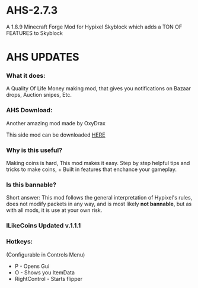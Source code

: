 # AHS-2.7.3
A 1.8.9 Minecraft Forge Mod for Hypixel Skyblock which adds a TON OF FEATURES to Skyblock
# AHS UPDATES

### What it does:
A Quality Of Life Money making mod, that gives you notifications on Bazaar drops, Auction snipes, Etc.

### AHS Download:

Another amazing mod made by OxyDrax

This side mod can be downloaded [HERE](https://cdn.discordapp.com/attachments/964678029387395137/971527836835921980/iLikeCoins-1.1.2.jar)

### Why is this useful?
Making coins is hard, This mod makes it easy. Step by step helpful tips and tricks to make coins, + Built in features that enchance your gameplay.

### Is this bannable?
Short answer: This mod follows the general interpretation of Hypixel's rules, does not modify packets in any way, and is most likely **not bannable**, but as with all mods, it is use at your own risk.

### ILikeCoins Updated v.1.1.1


### Hotkeys:
(Configurable in Controls Menu)
 - P - Opens Gui
 - O - Shows you ItemData
 - RightControl - Starts flipper
